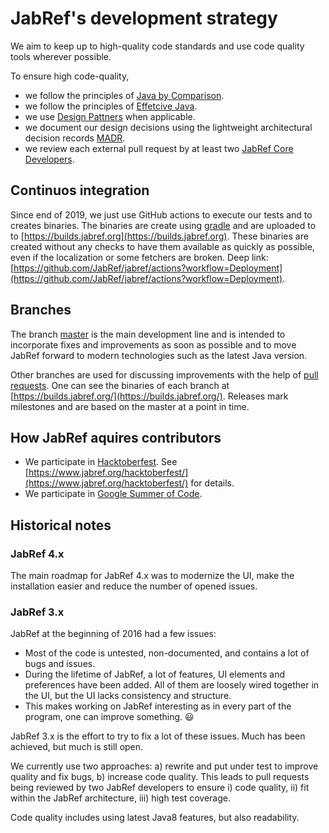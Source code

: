 # JabRef's development strategy

We aim to keep up to high-quality code standards and use code quality tools wherever possible.

To ensure high code-quality,

* we follow the principles of [Java by Comparison](https://java.by-comparison.com/).
* we follow the principles of [Effetcive Java](https://www.oreilly.com/library/view/effective-java-3rd/9780134686097/).
* we use [Design Pattners](https://java-design-patterns.com/patterns/) when applicable.
* we document our design decisions using the lightweight architectural decision records [MADR](https://adr.github.io/madr/).
* we review each external pull request by at least two [JabRef Core Developers](https://github.com/JabRef/jabref/blob/master/DEVELOPERS).

## Continuos integration

Since end of 2019, we just use GitHub actions to execute our tests and to creates binaries. The binaries are create using [gradle](https://gradle.org/) and are uploaded to to [https://builds.jabref.org](https://builds.jabref.org). These binaries are created without any checks to have them available as quickly as possible, even if the localization or some fetchers are broken. Deep link: [https://github.com/JabRef/jabref/actions?workflow=Deployment](https://github.com/JabRef/jabref/actions?workflow=Deployment).

## Branches

The branch [master](https://builds.jabref.org/master/) is the main development line and is intended to incorporate fixes and improvements as soon as possible and to move JabRef forward to modern technologies such as the latest Java version.

Other branches are used for discussing improvements with the help of [pull requests](https://github.com/JabRef/jabref/pulls). One can see the binaries of each branch at [https://builds.jabref.org/](https://builds.jabref.org/). Releases mark milestones and are based on the master at a point in time.

## How JabRef aquires contributors

* We participate in [Hacktoberfest](https://hacktoberfest.digitalocean.com/). See [https://www.jabref.org/hacktoberfest/](https://www.jabref.org/hacktoberfest/) for details.
* We participate in [Google Summer of Code](https://developers.google.com/open-source/gsoc/).

## Historical notes

### JabRef 4.x

The main roadmap for JabRef 4.x was to modernize the UI, make the installation easier and reduce the number of opened issues.

### JabRef 3.x

JabRef at the beginning of 2016 had a few issues:

* Most of the code is untested, non-documented, and contains a lot of bugs and issues.
* During the lifetime of JabRef, a lot of features, UI elements and preferences have been added. All of them are loosely wired together in the UI, but the UI lacks consistency and structure.
* This makes working on JabRef interesting as in every part of the program, one can improve something. :smiley:

JabRef 3.x is the effort to try to fix a lot of these issues. Much has been achieved, but much is still open.

We currently use two approaches: a\) rewrite and put under test to improve quality and fix bugs, b\) increase code quality. This leads to pull requests being reviewed by two JabRef developers to ensure i\) code quality, ii\) fit within the JabRef architecture, iii\) high test coverage.

Code quality includes using latest Java8 features, but also readability.


